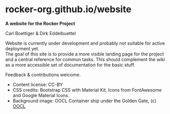 # rocker-org.github.io/website  
      
**A website for the Rocker Project**

Carl Boettiger & Dirk Eddelbuettel

Website is currently under development and probably not suitable for active deployment yet.  
The goal of this site is to provide a more visible landing page for the project and a central
reference for common tasks.  This should complement the wiki as a more accessible set of 
documentation for the basic stuff.  

Feedback & contributions welcome. 


- Content license: CC-BY
- CSS credits: Bootstrap CSS with Material Kit, Icons from FontAwesome and Google Material Icons.
- Background image: OOCL Container ship under the Golden Gate, (c) [OOCL](http://www.oocl.com/eng/pressandmedia/photogallery/vessels/Pages/default.aspx)
